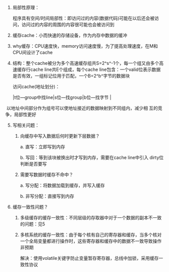 1. 局部性原理：

   程序具有空间/时间局部性：即访问过的内容(数据代码)可能在以后还会被访问，访问过的内容的周围的内容很可能也会被访问到

2. 缓存cache：小而快速的存储设备，作为内存中数据的缓冲

3. why缓存：CPU速度快，memory访问速度慢，为了提高处理速度，在M和CPU间设计了cache

4. 结构：整个cache被分为多个高速缓存组共S=2^s^-1个，每一个组又由多个高速缓存行cache line共E个组成，每个cache line包含：一个valid位表示数据是否有效，一组标记位用于匹配，一个B=2^b^字节的数据块

   访问cache(地址划分)：

   |t位—group中找line|s位—找group|b位—找字节 |

​	以地址中间部分作为组号可以使地址接近的数据映射到不同组内，减少相	互的竞争，局部性更好

5. 写相关问题：

   1. 向缓存中写入数据后何时更新下层数据？

      a. 直写：立即写到内存

      b. 写回：等到该块被换出时才写到内存，需要在cache line中引入	dirty位判断是否要写

   2. 需要写数据时缓存不命中？

      a. 写分配：将数据加载到缓存，并写入缓存

      b. 非写分配：直接写到内存

6. 缓存一致性问题？

   1. 多级缓存的缓存一致性：不同层级的存取器中对于一个数据的副本不一致的问题：见5

   2. 多核系统的缓存一致性：由于每个核有自己的寄存器和缓存，当多个核对一个全局变量都进行操作时，这些寄存器和缓存中的数据不一致导致操作非预期

      解决：使用volatile关键字防止变量暂存寄存器，总线中加锁，采用缓存一致性协议

